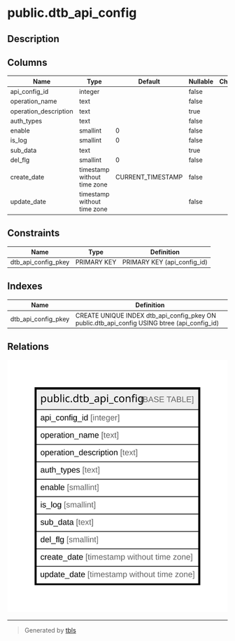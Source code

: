 # public.dtb_api_config

## Description

## Columns

| Name | Type | Default | Nullable | Children | Parents | Comment |
| ---- | ---- | ------- | -------- | -------- | ------- | ------- |
| api_config_id | integer |  | false |  |  |  |
| operation_name | text |  | false |  |  |  |
| operation_description | text |  | true |  |  |  |
| auth_types | text |  | false |  |  |  |
| enable | smallint | 0 | false |  |  |  |
| is_log | smallint | 0 | false |  |  |  |
| sub_data | text |  | true |  |  |  |
| del_flg | smallint | 0 | false |  |  |  |
| create_date | timestamp without time zone | CURRENT_TIMESTAMP | false |  |  |  |
| update_date | timestamp without time zone |  | false |  |  |  |

## Constraints

| Name | Type | Definition |
| ---- | ---- | ---------- |
| dtb_api_config_pkey | PRIMARY KEY | PRIMARY KEY (api_config_id) |

## Indexes

| Name | Definition |
| ---- | ---------- |
| dtb_api_config_pkey | CREATE UNIQUE INDEX dtb_api_config_pkey ON public.dtb_api_config USING btree (api_config_id) |

## Relations

![er](public.dtb_api_config.svg)

---

> Generated by [tbls](https://github.com/k1LoW/tbls)
